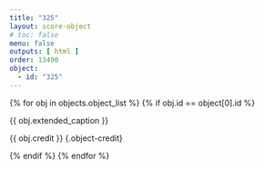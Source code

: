 ```yaml
---
title: "325"
layout: score-object
# toc: false
menu: false
outputs: [ html ]
order: 13490
object:
  - id: "325"
---
```


{% for obj in objects.object_list %}
{% if obj.id == object[0].id %}

{{ obj.extended_caption }}

{{ obj.credit }} {.object-credit}

{% endif %}
{% endfor %}
